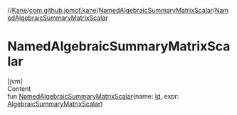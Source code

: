 //[Kane](../../index.md)/[com.github.jomof.kane](../index.md)/[NamedAlgebraicSummaryMatrixScalar](index.md)/[NamedAlgebraicSummaryMatrixScalar](-named-algebraic-summary-matrix-scalar.md)



# NamedAlgebraicSummaryMatrixScalar  
[jvm]  
Content  
fun [NamedAlgebraicSummaryMatrixScalar](-named-algebraic-summary-matrix-scalar.md)(name: [Id](../../com.github.jomof.kane.impl/index.md#%5Bcom.github.jomof.kane.impl%2FId%2F%2F%2FPointingToDeclaration%2F%5D%2FClasslikes%2F-2004631606), expr: [AlgebraicSummaryMatrixScalar](../-algebraic-summary-matrix-scalar/index.md))  




